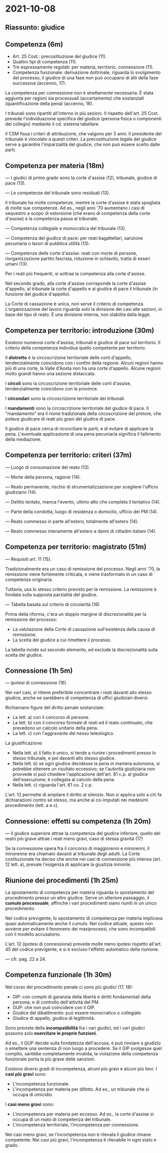 # 2021-10-08

<!--
vim: spell:spelllang=it
-->

## Riassunto: giudice

## Competenza (6m)

* Art. 25 Cost.: precostituzione del giudice (11).
* Quattro tipi di competenza (11).
* Tre espressamente regolati: per materia, territorio, connessione (11).
* Competenza funzionale: derivazione dottrinale, riguarda lo svolgimento del processo, il giudice di una fase non può occuparsi di atti della fase successiva (accenno, 17).

La competenza per connessione non è strettamente necessaria.
È stata aggiunta per ragioni sia processuali (accertamento) che sostanziali (quantificazione della pena) (accenno, 16).

I tribunali sono ripartiti all'interno in più sezioni.
Il rispetto dell'art. 25 Cost. prevede l'individuazione specifica del giudice (persona fisica o componenti del collegio) mediante il cd. sistema tabellare.

Il CSM fissa i criteri di attribuzione, che valgono per 3 anni.
Il presidente del tribunale è vincolato a questi criteri.
La precostituzione legale del giudice serve a garantire l'imparzialità del giudice, che non può essere scelto dalle parti.

## Competenza per materia (18m)

&mdash; I giudici di primo grado sono la corte d'assise (12), tribunale, giudice di pace (13).

&mdash; Le competenze del tribunale sono residuali (13).

Il tribunale ha molte competenze, mentre la corte d'assise è stata spogliata di molte sue competenze.
Ad es., negli anni '70 aumentano i casi di sequestro a scopo di estorsione (che erano di competenza della corte d'assise) e la competenza passa al tribunale.

&mdash; Competenza collegiale e monocratica del tribunale (13).

&mdash; Competenza del giudice di pace: per reati bagattellari, sanzione pecuniaria o lavori di pubblica utilità (13).

&mdash; Competenze delle corte d'assise: reati con morte di persone, riorganizzazione partito fascista, riduzione in schiavitù, tratta di esseri umani (13).

Per i reati più frequenti, si sottrae la competenza alla corte d'assise.

Nel secondo grado, alla corte d'assise corrisponde la corte d'assise d'appello, al tribunale la corte d'appello e al giudice di pace il tribunale (in funzione del giudice d'appello).

La Corte di cassazione è unica, non serve il criterio di competenza.
L'organizzazione del lavoro riguarda solo la divisione dei casi alle sezioni, in base del tipo di reato.
È una divisione interna, non stabilita dalla legge.

## Competenza per territorio: introduzione (30m)

Esistono numerosi corte d'assise, tribunali e giudice di pace sul territorio.
Il criterio della competenza individua quello competente per territorio.

Il **distretto** è la circoscrizione territoriale delle corti d'appello, tendenzialmente coincidono con i confini della regione.
Alcuni regioni hanno più di una corte, la Valle d'Aosta non ha una corte d'appello.
Alcune regioni molto grandi hanno una sezione distaccata.

I **circoli** sono la circoscrizione territoriale delle corti d'assise, tendenzialmente coincidono con le province.

I **circondari** sono la circoscrizione territoriale dei tribunali.

I **mandamenti** sono la circoscrizione territoriale del giudice di pace.
Il "mandamento" era il nome tradizionale della circoscrizione del pretore, che poteva giudicare di reati più gravi del giudice di pace.

Il giudice di pace cerca di riconciliare le parti, e di evitare di applicare la pena.
L'eventuale applicazione di una pena pecuniaria significa il fallimento della mediazione.

## Competenza per territorio: criteri (37m)

&mdash; Luogo di consumazione del reato (13).

&mdash; Morte della persona, ragione (14).

&mdash; Reato permanente, rischio di strumentalizzazione per scegliere l'ufficio giudiziario (14).

&mdash; Delitto tentato, manca l'evento, ultimo atto che completa il tentativo (14).

&mdash; Parte della condotta, luogo di residenza o domicilio, ufficio del PM (14).

&mdash; Reato commesso in parte all'estero, totalmente all'estero (14).

&mdash; Reato commesso interamente all'estero a danni di cittadini italiani (14).

## Competenza per territorio: magistrato (51m)

&mdash; Requisiti art. 11 (15).

Tradizionalmente era un caso di remissione del processo.
Negli anni '70, la remissione viene fortemente criticata, e viene trasformato in un caso di competenza originaria.

Tuttavia, usa lo stesso criterio previsto per la remissione.  La remissione è fondata sulla supposta parzialità del giudice.

&mdash; Tabella basata sul criterio di circolarità (16)

Prima della riforma, c'era un doppio margine di discrezionalità per la remissione del processo:

* La valutazione della Corte di cassazione sull'esistenza della causa di remissione.
* La scelta del giudice a cui rimettere il processo.

La tabella incide sul secondo elemento, ed esclude la discrezionalità sulla scelta del giudice.

## Connessione (1h 5m)

&mdash; ipotesi di connessione (16).

Nei vari casi, si ritiene preferibile concentrare i reati davanti allo stesso giudice, anche se sarebbero di competenza di uffici giudiziari diversi.

Richiamano figure del diritto penale sostanziale:

* La lett. a) con il concorso di persone.
* La lett. b) con il concorso formale di reati ed il reato continuato, che prevedono un calcolo unitario della pena.
* La lett. c) con l'aggravante del nesso teleologico.

La giustificazione:

* Nella lett. a) il fatto è unico, si tende a riunire i procedimenti presso lo stesso tribunale, e poi davanti allo stesso giudice.
* Nella lett. b) se ogni giudice decidesse la pena in maniera autonoma, si potrebbe ottenere un risultato eccessivo; se l'autorità giudiziaria non provvede si può chiedere l'applicazione dell'art. 81 c.p. al giudice dell'esecuzione; è collegata al calcolo della pena.
* Nella lett. c) riguarda l'art. 61 co. 2 c.p.

L'art. 12 permette di ampliare il diritto al silenzio.
Non si applica solo a chi fa dichiarazioni contro sé stesso, ma anche ai co-imputati nei medesimi procedimento (lett. a e c).

## Connessione: effetti su competenza (1h 20m)

&mdash; il giudice superiore attrae la competenza del giudice inferiore, quello del reato più grave attrae i reati meno gravi, caso di stessa gravità (17)

Se la connessione opera fra il concorso di maggiorenni e minorenni, il minorenne era chiamato davanti al tribunale degli adulti.
La Corte costituzionale ha deciso che anche nei casi di connessione più intensa (art. 12 lett. a), prevale l'esigenza di applicare la giustizia minorile.

## Riunione dei procedimenti (1h 25m)

La spostamento di competenza per materia riguarda lo spostamento del procedimento presso un altro giudice.
Serve un ulteriore passaggio, il **cumulo processuale**, affinché i vari procedimenti siano riuniti in un unico procedimento.

Nel codice previgente, lo spostamento di competenza per materia implicava quasi automaticamente anche il cumulo.
Nel codice attuale, questo non avviene per evitare il fenomeno dei maxiprocessi, che sono incompatibili con il modello accusatorio.

L'art. 12 (ipotesi di connessione) prevede molte meno ipotesi rispetto all'art. 45 del codice previgente, e si è escluso l'effetto automatico della riunione.

&mdash; cfr. pag. 22 a 24.

## Competenza funzionale (1h 30m)

Nel corso del procedimento penale ci sono più giudici (17, 18):

* GIP: con compiti di garanzia della libertà e diritti fondamentali della persona, e di controllo dell'attività del PM.
* GUP: che non può coincidere con il GIP.
* Giudice del dibattimento: può essere monocratico o collegiale.
* Giudice di appello, giudice di legittimità.

Sono previste della **incompatibilità** fra i vari giudici, ed i vari giudici possono solo **esercitare le proprie funzioni**.

Ad es., il GUP decide sulla fondatezza dell'accusa, e può rinviare a giudizio o emettere una sentenza di non luogo a procedere.
Se il GIP svolgesse quel compito, sarebbe completamente invalida, la violazione della competenza funzionale porta la più grave delle sanzioni.

Esistono diversi gradi di incompetenza, alcuni più gravi e alcuni più lievi.
I **casi più gravi** sono:

* L'incompetenza funzionale.
* L'incompetenza per materia per difetto. Ad es., un tribunale che si occupa di omicidio.

I **casi meno gravi** sono:

* L'incompetenza per materia per eccesso. Ad es., la corte d'assise si occupa di un reato di competenza del tribunale.
* L'incompetenza territoriale, l'incompetenza per connessione.

Nei casi meno gravi, se l'incompetenza non è rilevata il giudice rimane competente.
Nei casi più gravi, l'incompetenza è rilevabile in ogni stato e grado.
